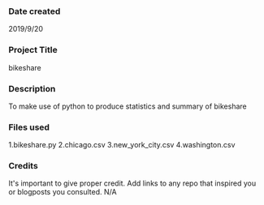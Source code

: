 ### Date created
2019/9/20

### Project Title
bikeshare

### Description
To make use of python to produce statistics and summary of bikeshare

### Files used
1.bikeshare.py
2.chicago.csv
3.new_york_city.csv
4.washington.csv

### Credits
It's important to give proper credit. Add links to any repo that inspired you or blogposts you consulted.
N/A
